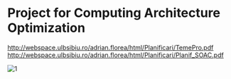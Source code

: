 # Project for Computing Architecture Optimization

http://webspace.ulbsibiu.ro/adrian.florea/html/Planificari/TemePro.pdf
http://webspace.ulbsibiu.ro/adrian.florea/html/Planificari/Planif_SOAC.pdf


![1](https://imgur.com/a/tsHPoCP)
